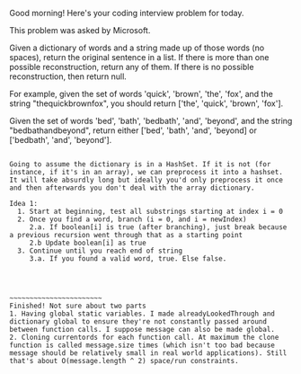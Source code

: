 Good morning! Here's your coding interview problem for today.

This problem was asked by Microsoft.

Given a dictionary of words and a string made up of those words (no spaces), return the original sentence in a list. If there is more than one possible reconstruction, return any of them. If there is no possible reconstruction, then return null.

For example, given the set of words 'quick', 'brown', 'the', 'fox', and the string "thequickbrownfox", you should return ['the', 'quick', 'brown', 'fox'].

Given the set of words 'bed', 'bath', 'bedbath', 'and', 'beyond', and the string "bedbathandbeyond", return either ['bed', 'bath', 'and', 'beyond] or ['bedbath', 'and', 'beyond'].

~~~~~~~~~~~~~~~~~~~~~~~~~~~~~~~~~~~~~~~~~~~~~~~~~

Going to assume the dictionary is in a HashSet. If it is not (for instance, if it's in an array), we can preprocess it into a hashset. It will take absurdly long but ideally you'd only preprocess it once and then afterwards you don't deal with the array dictionary.

Idea 1:
  1. Start at beginning, test all substrings starting at index i = 0
  2. Once you find a word, branch (i = 0, and i = newIndex)
     2.a. If boolean[i] is true (after branching), just break because a previous recursion went through that as a starting point
     2.b Update boolean[i] as true
  3. Continue until you reach end of string
     3.a. If you found a valid word, true. Else false.




~~~~~~~~~~~~~~~~~~~~~~~
Finished! Not sure about two parts
1. Having global static variables. I made alreadyLookedThrough and dictionary global to ensure they're not constantly passed around between function calls. I suppose message can also be made global.
2. Cloning currentords for each function call. At maximum the clone function is called message.size times (which isn't too bad because message should be relatively small in real world applications). Still that's about O(message.length ^ 2) space/run constraints.